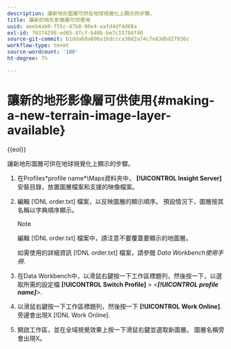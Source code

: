 ```yaml
---
description: 讓新地形圖層可供在地球視覺化上顯示的步驟。
title: 讓新的地形影像層可供使用
uuid: aeeb4ab0-f55c-47b8-96e4-eafd4df4d68a
exl-id: 76374298-ed65-4fcf-b40b-be7c15784f40
source-git-commit: b1dda69a606a16dccca30d2a74c7e63dbd27936c
workflow-type: tm+mt
source-wordcount: '180'
ht-degree: 7%

---
```


# 讓新的地形影像層可供使用{#making-a-new-terrain-image-layer-available}

{{eol}}

讓新地形圖層可供在地球視覺化上顯示的步驟。

1. 在Profiles\*profile name*\Maps資料夾中， **[!UICONTROL Insight Server]** 安裝目錄，放置圖層檔案和支援的映像檔案。
1. 編輯 [!DNL order.txt] 檔案，以反映圖層的顯示順序。 預設情況下，圖層按其名稱以字典順序顯示。

   >[!NOTE]
   >
   >編輯 [!DNL order.txt] 檔案中，請注意不要覆蓋要顯示的地圖層。

   如需使用的詳細資訊 [!DNL order.txt] 檔案，請參閱 *Data Workbench使用手冊*.

1. 在Data Workbench中，以滑鼠右鍵按一下工作區標題列，然後按一下，以選取所需的設定檔 **[!UICONTROL Switch Profile]** > *&lt;**[!UICONTROL profile name]**>*.
1. 以滑鼠右鍵按一下工作區標題列，然後按一下 **[!UICONTROL Work Online]**. 旁邊會出現X [!DNL Work Online].
1. 開啟工作區，並在全域視覺效果上按一下滑鼠右鍵並選取新圖層。 圖層名稱旁會出現X。
